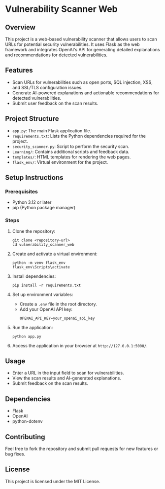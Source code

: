 # Vulnerability Scanner Web

## Overview
This project is a web-based vulnerability scanner that allows users to scan URLs for potential security vulnerabilities. It uses Flask as the web framework and integrates OpenAI's API for generating detailed explanations and recommendations for detected vulnerabilities.

## Features
- Scan URLs for vulnerabilities such as open ports, SQL injection, XSS, and SSL/TLS configuration issues.
- Generate AI-powered explanations and actionable recommendations for detected vulnerabilities.
- Submit user feedback on the scan results.

## Project Structure
- `app.py`: The main Flask application file.
- `requirements.txt`: Lists the Python dependencies required for the project.
- `security_scanner.py`: Script to perform the security scan.
- `Learning/`: Contains additional scripts and feedback data.
- `templates/`: HTML templates for rendering the web pages.
- `flask_env/`: Virtual environment for the project.

## Setup Instructions

### Prerequisites
- Python 3.12 or later
- pip (Python package manager)

### Steps
1. Clone the repository:
   ```
   git clone <repository-url>
   cd vulnerability_scanner_web
   ```

2. Create and activate a virtual environment:
   ```
   python -m venv flask_env
   flask_env\Scripts\activate
   ```

3. Install dependencies:
   ```
   pip install -r requirements.txt
   ```

4. Set up environment variables:
   - Create a `.env` file in the root directory.
   - Add your OpenAI API key:
     ```
     OPENAI_API_KEY=your_openai_api_key
     ```

5. Run the application:
   ```
   python app.py
   ```

6. Access the application in your browser at `http://127.0.0.1:5000/`.

## Usage
- Enter a URL in the input field to scan for vulnerabilities.
- View the scan results and AI-generated explanations.
- Submit feedback on the scan results.

## Dependencies
- Flask
- OpenAI
- python-dotenv

## Contributing
Feel free to fork the repository and submit pull requests for new features or bug fixes.

## License
This project is licensed under the MIT License.